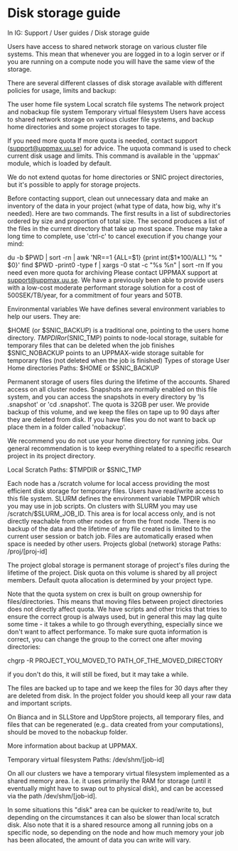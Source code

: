 # Disk storage guide
In IG:  Support / User guides / Disk storage guide

Users have access to shared network storage on various cluster file systems. This mean that whenever you are logged in to a login server or if you are running on a compute node you will have the same view of the storage.

There are several different classes of disk storage available with different policies for usage, limits and backup:

The user home file system
Local scratch file systems
The network project and nobackup file system
Temporary virtual filesystem
Users have access to shared network storage on various cluster file systems, and backup home directories and some project storages to tape.

If you need more quota
If more quota is needed, contact support (support@uppmax.uu.se) for advice. The uquota command is used to check current disk usage and limits. This command is available in the 'uppmax' module, which is loaded by default.

We do not extend quotas for home directories or SNIC project directories, but it's possible to apply for storage projects.

Before contacting support, clean out unnecessary data and make an inventory of the data in your project (what type of data, how big, why it's needed). Here are two commands. The first results in a list of subdirectories ordered by size and proportion of total size. The second produces a list of the files in the current directory that take up most space. These may take a long time to complete, use 'ctrl-c' to cancel execution if you change your mind:

du -b $PWD | sort -rn | awk 'NR==1 {ALL=$1} {print int($1*100/ALL) "% " $0}'
find $PWD -print0 -type f | xargs -0 stat -c "%s %n" | sort -rn
If you need even more quota for archiving
Please contact UPPMAX support at support@uppmax.uu.se. We have a previously been able to provide users with a low-cost moderate performant storage solution for a cost of 500SEK/TB/year, for a commitment of four years and 50TB.

Environmental variables
We have defines several environment variables to help our users. They are:

$HOME (or $SNIC_BACKUP) is a traditional one, pointing to the users home directory. 
$TMPDIR or ($SNIC_TMP) points to node-local storage, suitable for temporary files that can be deleted when the job finishes
$SNIC_NOBACKUP points to an UPPMAX-wide storage suitable for temporary files (not deleted when the job is finished)
Types of storage
User Home directories
Paths: $HOME or $SNIC_BACKUP

Permanent storage of users files during the lifetime of the accounts. Shared access on all cluster nodes. Snapshots are normally enabled on this file system, and you can access the snapshots in every directory by 'ls .snapshot' or 'cd .snapshot'. The quota is 32GB per user. We provide backup of this volume, and we keep the files on tape up to 90 days after they are deleted from disk. If you have files you do not want to back up place them in a folder called 'nobackup'.

We recommend you do not use your home directory for running jobs. Our general recommendation is to keep everything related to a specific research project in its project directory.

Local Scratch
Paths: $TMPDIR or $SNIC_TMP

Each node has a /scratch volume for local access providing the most efficient disk storage for temporary files. Users have read/write access to this file system. SLURM defines the environment variable TMPDIR which you may use in job scripts. On clusters with SLURM you may use /scratch/$SLURM_JOB_ID. This area is for local access only, and is not directly reachable from other nodes or from the front node. There is no backup of the data and the lifetime of any file created is limited to the current user session or batch job. Files are automatically erased when space is needed by other users.
Projects global (network) storage
Paths: /proj/[proj-id]

The project global storage is permanent storage of project's files during the lifetime of the project. Disk quota on this volume is shared by all project members. Default quota allocation is determined by your project type.

Note that the quota system on crex is built on group ownership for files/directories. This means that moving files between project directories does not directly affect quota. We have scripts and other tricks that tries to ensure the correct group is always used, but  in general this may lag quite some time - it takes a while to go through everything, especially since we don't want to affect performance. To make sure quota information is correct, you can change the group to the correct one after moving directories:

chgrp -R PROJECT_YOU_MOVED_TO PATH_OF_THE_MOVED_DIRECTORY

if you don't do this, it will still be fixed, but it may take a while.

The files are backed up to tape and we keep the files for 30 days after they are deleted from disk. In the project folder you should keep all your raw data and important scripts.

On Bianca and in SLLStore and UppStore projects, all temporary files, and files that can be regenerated (e.g.. data created from your computations), should be moved to the nobackup folder.

More information about backup at UPPMAX.

Temporary virtual filesystem
Paths: /dev/shm/[job-id]

On all our clusters we have a temporary virtual filesystem implemented as a shared memory area. I.e. it uses primarily the RAM for storage (until it eventually might have to swap out to physical disk), and can be accessed via the path /dev/shm/[job-id].

In some situations this "disk" area can be quicker to read/write to, but depending on the circumstances it can also be slower than local scratch disk. Also note that it is a shared resource among all running jobs on a specific node, so depending on the node and how much memory your job has been allocated, the amount of data you can write will vary.
